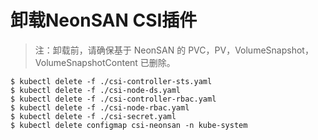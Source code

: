 # 卸载NeonSAN CSI插件

> 注：卸载前，请确保基于 NeonSAN 的 PVC，PV，VolumeSnapshot，VolumeSnapshotContent 已删除。

```
$ kubectl delete -f ./csi-controller-sts.yaml
$ kubectl delete -f ./csi-node-ds.yaml
$ kubectl delete -f ./csi-controller-rbac.yaml
$ kubectl delete -f ./csi-node-rbac.yaml
$ kubectl delete -f ./csi-secret.yaml
$ kubectl delete configmap csi-neonsan -n kube-system
```


